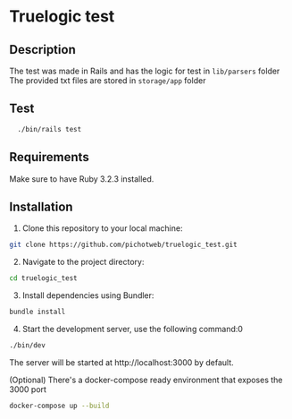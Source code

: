 
# Truelogic test

## Description
The test was made in Rails and has the logic for test in `lib/parsers` folder  
The provided txt files are stored in `storage/app` folder  

## Test
```bash
  ./bin/rails test
```

## Requirements
Make sure to have Ruby 3.2.3 installed.

## Installation
1. Clone this repository to your local machine:
```bash
git clone https://github.com/pichotweb/truelogic_test.git
``` 
2.  Navigate to the project directory:
```bash
cd truelogic_test 
```     
3.   Install dependencies using Bundler:
```bash
bundle install 
```

4. Start the development server, use the following command:0
```bash
./bin/dev
```
The server will be started at http://localhost:3000 by default.

(Optional) There's a docker-compose ready environment that exposes the 3000 port
```bash
docker-compose up --build
```

